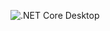 ![.NET Core Desktop](https://github.com/amielc1/NETSamples/workflows/.NET%20Core%20Desktop/badge.svg)
